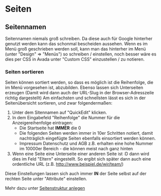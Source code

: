 # Seiten

## Seitennamen

Seitennamen niemals groß schreiben. Da diese auch für Google hinterher genutzt werden kann das schonmal bescheiden aussehen. Wenn es im Menü groß geschrieben werden soll, kann man das hinterher im Menü (unter "Design" => "Menüs") so schreiben / einstellen, noch besser wäre es dies per CSS in Avada unter "Custom CSS" einzustellen / zu notieren.

### Seiten sortieren

Seiten können sortiert werden, so dass es möglich ist die Reihenfolge, die im Menü vorgesehen ist, abzubilden. Ebenso lassen sich Unterseiten erzeugen (Damit wird dann auch der URL-Slug in der Browser-Adresszeile richtig dargestellt)
Am einfachsten und schnellsten lässt es sich in der Seitenübersicht sortieren, und zwar folgendermaßen:

1. Unter dem Sitennamen auf "QuickEdit" klicken.
2. In dem Eingabefeld "Reihenfolge" die Nummer für die Anzeigereihenfolge eintragen:
    * Die Startseite hat **IMMER** die 0
    * Die folgenden Seiten werden immer in 10er Schritten notiert, damit nachträglich eingefügte Seiten ebenfalls einsortiert werden können.
    * Impressum Datenschutz und AGB z.B. erhalten eine hohe Nummer im 10000er Bereich - die können meist nach ganz hinten
3. Wenn eine Seite eine Unterseite einer anderen Seite ist :D dann wird dies im Feld "Eltern" eingestellt. So ergibt sich später dann auch eine ordentliche URL (z.B. http://www.beispiel.de/wir/team/)

Diese Einstellungen lassen sich auch immer **IN** der Seite selbst auf der rechten Seite unter "Attribute" einstellen.

Mehr dazu unter [Seitenstruktur anlegen](seiten/seitenstruktur-anlegen.md)



